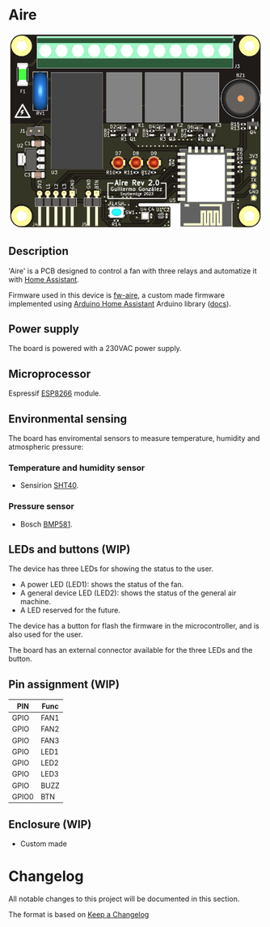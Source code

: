 # Aire

![](./resources/3d.png)

## Description
'Aire' is a PCB designed to control a fan with three relays and automatize it with [Home Assistant](https://www.home-assistant.io/).

Firmware used in this device is [fw-aire](https://github.com/GuilleGonzzalez/fw-aire), a custom made firmware implemented using [Arduino Home Assistant](https://github.com/dawidchyrzynski/arduino-home-assistant/tree/main) Arduino library ([docs](https://dawidchyrzynski.github.io/arduino-home-assistant/)).

## Power supply
The board is powered with a 230VAC power supply.

## Microprocessor
Espressif [ESP8266](https://www.espressif.com/en/products/modules) module.

## Environmental sensing
The board has enviromental sensors to measure temperature, humidity and atmospheric pressure:

### Temperature and humidity sensor
* Sensirion [SHT40](https://sensirion.com/products/catalog/SHT40).

### Pressure sensor
* Bosch [BMP581](https://www.bosch-sensortec.com/products/environmental-sensors/pressure-sensors/bmp581/).
  
## LEDs and buttons (WIP)
The device has three LEDs for showing the status to the user.
* A power LED (LED1): shows the status of the fan.
* A general device LED (LED2): shows the status of the general air machine.
* A LED reserved for the future.

The device has a button for flash the firmware in the microcontroller, and is also used for the user.

The board has an external connector available for the three LEDs and the button.

## Pin assignment (WIP)
| PIN      | Func |
| -------- | ---- |
| GPIO    | FAN1  |
| GPIO    | FAN2  |
| GPIO    | FAN3  |
| GPIO    | LED1  |
| GPIO    | LED2  |
| GPIO    | LED3  |
| GPIO    | BUZZ  |
| GPIO0    | BTN  |


## Enclosure (WIP)
* Custom made

# Changelog
All notable changes to this project will be documented in this section.

The format is based on [Keep a Changelog](https://keepachangelog.com/en/1.0.0/)

[Unreleased]: https://github.com/GuilleGonzzalez/hw-aire
